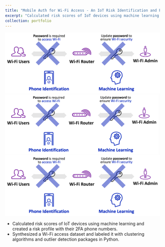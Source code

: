 ```yaml
---
title: "Mobile Auth for Wi-Fi Access - An IoT Risk Identification and Prevention Framework"
excerpt: "Calculated risk scores of IoT devices using machine learning and created a risk profile with their 2FA phone numbers.<br/>#IoT #Telecom #Supervised ML #Unsupervised ML #Product Management"
collection: portfolio
---
```


![Product Idea](/images/Mobile-Auth-Wifi-Access.png)
![Product Idea](/images/Mobile-Auth-Wifi-Access-500.png)
![Product Idea](/images/Mobile-Auth-Wifi-Access-50pct.png)

* Calculated risk scores of IoT devices using machine learning and created a risk profile with their 2FA phone numbers.
* Synthesized a Wi-Fi access dataset and labeled it with clustering algorithms and outlier detection packages in Python.